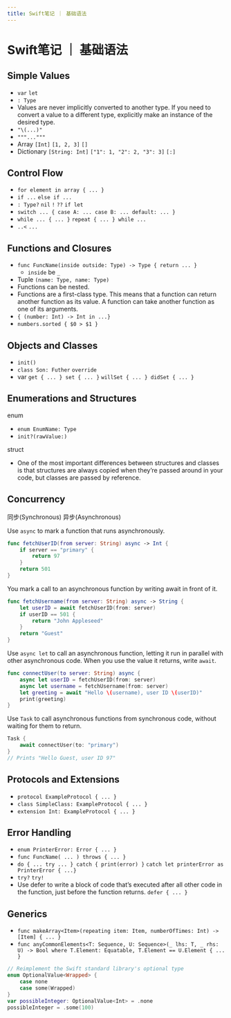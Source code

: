 ```yaml
---
title: Swift笔记 ｜ 基础语法
---
```


# Swift笔记 ｜ 基础语法

## Simple Values

- `var` `let`
- `: Type`
- Values are never implicitly converted to another type. If you need to convert a value to a different type, explicitly make an instance of the desired type.
- `"\(...)"`
- `"""..."""`
- Array `[Int]` `[1, 2, 3]` `[]`
- Dictionary `[String: Int]` `["1": 1, "2": 2, "3": 3]` `[:]`

## Control Flow

- `for element in array { ... }`
- `if ...` `else if ...`
- `: Type?` `nil` `!` `??` `if let`
- `switch ... { case A: ... case B: ... default: ... }`
- `while ... { ... }` `repeat { ... } while ...`
- `..<` `...`

## Functions and Closures

- `func FuncName(inside outside: Type) -> Type { return ... }`
    - `inside` be `_`
- Tuple `(name: Type, name: Type)`
- Functions can be nested.
- Functions are a first-class type. This means that a function can return another function as its value. A function can take another function as one of its arguments.
- `{ (number: Int) -> Int in ...}`
- `numbers.sorted { $0 > $1 }`

## Objects and Classes

- `init()`
- `class Son: Futher` `override`
- var `get { ... } set { ... }` `willSet { ... } didSet { ... }`

## Enumerations and Structures

enum

- `enum EnumName: Type`
- `init?(rawValue:)`

struct

- One of the most important differences between structures and classes is that structures are always copied when they’re passed around in your code, but classes are passed by reference.

## Concurrency

同步(Synchronous) 异步(Asynchronous)

Use `async` to mark a function that runs asynchronously.

```swift
func fetchUserID(from server: String) async -> Int {
    if server == "primary" {
        return 97
    }
    return 501
}
```

You mark a call to an asynchronous function by writing await in front of it.

```swift
func fetchUsername(from server: String) async -> String {
    let userID = await fetchUserID(from: server)
    if userID == 501 {
        return "John Appleseed"
    }
    return "Guest"
}
```

Use `async let` to call an asynchronous function, letting it run in parallel with other asynchronous code. When you use the value it returns, write `await`.

```swift
func connectUser(to server: String) async {
    async let userID = fetchUserID(from: server)
    async let username = fetchUsername(from: server)
    let greeting = await "Hello \(username), user ID \(userID)"
    print(greeting)
}
```

Use `Task` to call asynchronous functions from synchronous code, without waiting for them to return.

```swift
Task {
    await connectUser(to: "primary")
}
// Prints "Hello Guest, user ID 97"
```

## Protocols and Extensions

- `protocol ExampleProtocol { ... }`
- `class SimpleClass: ExampleProtocol { ... }`
- `extension Int: ExampleProtocol { ... }`

## Error Handling

- `enum PrinterError: Error { ... }`
- `func FuncName( ... ) throws { ... }`
- `do { ... try ... } catch { print(error) }` `catch let printerError as PrinterError { ...}`
- `try?` `try!`
- Use defer to write a block of code that’s executed after all other code in the function, just before the function returns. `defer { ... }`

## Generics

- `func makeArray<Item>(repeating item: Item, numberOfTimes: Int) -> [Item] { ... }`
- `func anyCommonElements<T: Sequence, U: Sequence>(_ lhs: T, _ rhs: U) -> Bool where T.Element: Equatable, T.Element == U.Element { ... }`

```swift
// Reimplement the Swift standard library's optional type
enum OptionalValue<Wrapped> {
    case none
    case some(Wrapped)
}
var possibleInteger: OptionalValue<Int> = .none
possibleInteger = .some(100)
```
